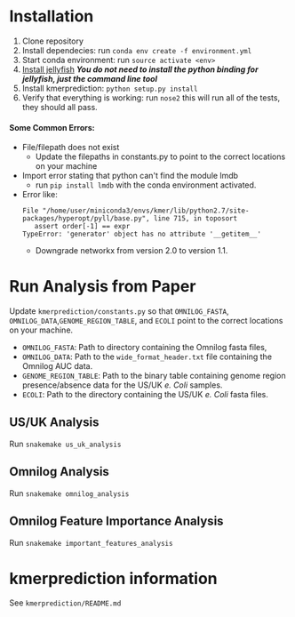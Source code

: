 # Installation

1. Clone repository
1. Install dependecies: run `conda env create -f environment.yml`
1. Start conda environment: run `source activate <env>`
1. [Install jellyfish](https://github.com/gmarcais/Jellyfish "Jellyfish GitHub") __*You do not need to install the python binding for jellyfish, just the command line tool*__
1. Install kmerprediction: `python setup.py install`
1. Verify that everything is working: run `nose2` this will run all of the tests, they should all pass.

#### Some Common Errors:

* File/filepath does not exist
  * Update the filepaths in constants.py to point to the correct locations on your machine
* Import error stating that python can't find the module lmdb
  * run `pip install lmdb` with the conda environment activated.
* Error like:
    ```
    File "/home/user/miniconda3/envs/kmer/lib/python2.7/site-packages/hyperopt/pyll/base.py", line 715, in toposort
       assert order[-1] == expr
    TypeError: 'generator' object has no attribute '__getitem__'
    ```
  * Downgrade networkx from version 2.0 to version 1.1.


# Run Analysis from Paper

Update `kmerprediction/constants.py` so that `OMNILOG_FASTA`, `OMNILOG_DATA`,`GENOME_REGION_TABLE`, and `ECOLI` point to the correct locations on your machine. 

* `OMNILOG_FASTA`: Path to directory containing the Omnilog fasta files,
* `OMNILOG_DATA`: Path to the `wide_format_header.txt` file containing the Omnilog AUC data.
* `GENOME_REGION_TABLE`: Path to the binary table containing genome region presence/absence data for the US/UK _e. Coli_ samples.
* `ECOLI`: Path to the directory containing the US/UK _e. Coli_ fasta files.

## US/UK Analysis

Run `snakemake us_uk_analysis`

## Omnilog Analysis

Run `snakemake omnilog_analysis`

## Omnilog Feature Importance Analysis

Run `snakemake important_features_analysis` 

# kmerprediction information

See `kmerprediction/README.md`
